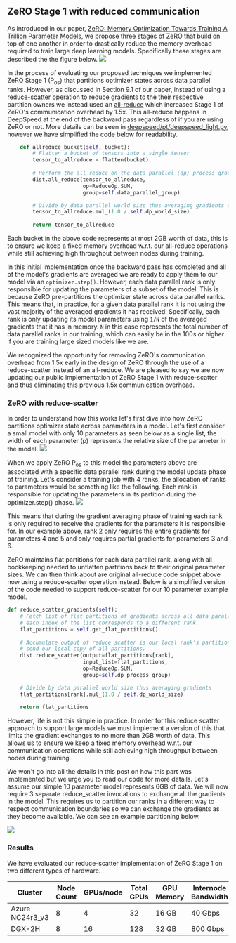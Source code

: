 ## ZeRO Stage 1 with reduced communication

As introduced in our paper, [ZeRO: Memory Optimization Towards Training A Trillion Parameter Models](https://arxiv.org/abs/1910.02054), we propose three stages of ZeRO that build on top of one another in order to drastically reduce the memory overhead required to train large deep learning models. Specifically these stages are described the the figure below.
![](/ghpages-test/assets/images/zero_stages.PNG)

In the process of evaluating our proposed techniques we implemented ZeRO Stage 1 (P<sub>os</sub>) that partitions optimizer states across data parallel ranks. However, as discussed in Section 9.1 of our paper, instead of using a [reduce-scatter](https://docs.nvidia.com/deeplearning/sdk/nccl-developer-guide/docs/usage/operations.html#reducescatter) operation to reduce gradients to the their respective partition owners we instead used an [all-reduce](https://docs.nvidia.com/deeplearning/sdk/nccl-developer-guide/docs/usage/operations.html#allreduce) which increased Stage 1 of ZeRO's communication overhead by 1.5x. This all-reduce happens in DeepSpeed at the end of the backward pass regardless of if you are using ZeRO or not. More details can be seen in [deepspeed/pt/deepspeed_light.py](https://github.com/microsoft/DeepSpeed/blob/90017d3a31beee0ef5421ac08edcd0fa441eea11/deepspeed/pt/deepspeed_light.py#L802-L827), however we have simplified the code below for readability.

```python
    def allreduce_bucket(self, bucket):
        # Flatten a bucket of tensors into a single tensor
        tensor_to_allreduce = flatten(bucket)
        
        # Perform the all_reduce on the data parallel (dp) process group
        dist.all_reduce(tensor_to_allreduce, 
                        op=ReduceOp.SUM, 
                        group=self.data_parallel_group)

        # Divide by data parallel world size thus averaging gradients across ranks
        tensor_to_allreduce.mul_(1.0 / self.dp_world_size)
        
        return tensor_to_allreduce
```

Each bucket in the above code represents at most 2GB worth of data, this is to ensure we keep a fixed memory overhead w.r.t. our all-reduce operations while still achieving high throughput between nodes during training.

In this initial implementation once the backward pass has completed and all of the model's gradients are averaged we are ready to apply them to our model via an `optimizer.step()`. However, each data parallel rank is only responsible for updating the parameters of a subset of the model. This is because ZeRO pre-partitions the optimizer state across data parallel ranks. This means that, in practice, for a given data parallel rank it is not using the vast majority of the averaged gradients it has received! Specifically, each rank is only updating its model parameters using `1/N` of the averaged gradients that it has in memory. `N` in this case represents the total number of data parallel ranks in our training, which can easily be in the 100s or higher if you are training large sized models like we are.

We recognized the opportunity for removing ZeRO's communication overhead from 1.5x early in the design of ZeRO through the use of a reduce-scatter instead of an all-reduce. We are pleased to say we are now updating our public implementation of ZeRO Stage 1 with reduce-scatter and thus eliminating this previous 1.5x communication overhead.

### ZeRO with reduce-scatter

In order to understand how this works let's first dive into how ZeRO partitions optimizer state across parameters in a model. Let's first consider a small model with only 10 parameters as seen below as a single list, the width of each parameter (p) represents the relative size of the parameter in the model.
![](/ghpages-test/assets/images/zero_params.PNG)

When we apply ZeRO P<sub>os</sub> to this model the parameters above are associated with a specific data parallel rank during the model update phase of training. Let's consider a training job with 4 ranks, the allocation of ranks to parameters would be something like the following. Each rank is responsible for updating the parameters in its partition during the optimizer.step() phase.
![](/ghpages-test/assets/images/zero_params_ranks.PNG)

This means that during the gradient averaging phase of training each rank is only required to receive the gradients for the parameters it is responsible for. In our example above, rank 2 only requires the entire gradients for parameters 4 and 5 and only requires partial gradients for parameters 3 and 6.

ZeRO maintains flat partitions for each data parallel rank, along with all bookkeeping needed to unflatten partitions back to their original parameter sizes. We can then think about are original all-reduce code snippet above now using a reduce-scatter operation instead. Below is a simplified version of the code needed to support reduce-scatter for our 10 parameter example model.

```python
def reduce_scatter_gradients(self):
    # Fetch list of flat partitions of gradients across all data parallel ranks,
    # each index of the list corresponds to a different rank.
    flat_partitions = self.get_flat_partitions()
    
    # Accumulate output of reduce scatter is our local rank's partition, 
    # send our local copy of all partitions.
	dist.reduce_scatter(output=flat_partitions[rank],
                        input_list=flat_partitions,
                        op=ReduceOp.SUM,
                        group=self.dp_process_group)

    # Divide by data parallel world size thus averaging gradients
    flat_partitions[rank].mul_(1.0 / self.dp_world_size)
    
	return flat_partitions
```

However, life is not this simple in practice. In order for this reduce scatter approach to support large models we must implement a version of this that limits the gradient exchanges to no more than 2GB worth of data. This allows us to ensure we keep a fixed memory overhead w.r.t. our communication operations while still achieving high throughput between nodes during training.

We won't go into all the details in this post on how this part was implemented but we urge you to read our code for more details. Let's assume our simple 10 parameter model represents 6GB of data. We will now require 3 separate reduce_scatter invocations to exchange all the gradients in the model. This requires us to partition our ranks in a different way to respect communication boundaries so we can exchange the gradients as they become available. We can see an example partitioning below.

![](/ghpages-test/assets/images/zero_w_comm2.png)

### Results

We have evaluated our reduce-scatter implementation of ZeRO Stage 1 on two different types of hardware. 

| Cluster         | Node Count | GPUs/node | Total GPUs | GPU Memory | Internode Bandwidth |
| --------------- | ---------- | --------- | ---------- | ---------- | ------------------- |
| Azure NC24r3_v3 | 8          | 4         | 32         | 16 GB      | 40 Gbps             |
| DGX-2H          | 8          | 16        | 128        | 32 GB      | 800 Gbps            |

